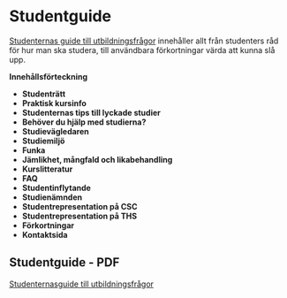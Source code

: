 # Studentguide


[Studenternas guide till utbildningsfrågor](http://static.datasektionen.se/studier/studentguide.pdf) innehåller allt från studenters råd för hur man ska studera, till användbara förkortningar värda att kunna slå upp. 


**Innehållsförteckning**

- **Studenträtt**
- **Praktisk kursinfo**
- **Studenternas tips till lyckade studier**
- **Behöver du hjälp med studierna?**
- **Studievägledaren**
- **Studiemiljö**
- **Funka**
- **Jämlikhet, mångfald och likabehandling**
- **Kurslitteratur**
- **FAQ**
- **Studentinflytande**
- **Studienämnden**
- **Studentrepresentation på CSC**
- **Studentrepresentation på THS**
- **Förkortningar**
- **Kontaktsida**

## Studentguide - PDF
[Studenternasguide till utbildningsfrågor](http://static.datasektionen.se/studier/studentguide.pdf)
